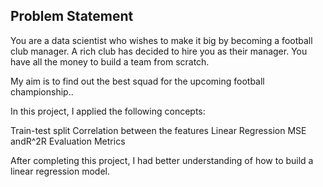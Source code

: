 ## Problem Statement
You are a data scientist who wishes to make it big by becoming a football club manager. A rich club has decided to hire you as their manager. You have all the money to build a team from scratch.

My aim is to find out the best squad for the upcoming football championship..

In this project, I applied the following concepts:

Train-test split
Correlation between the features
Linear Regression
MSE andR^2R 
Evaluation Metrics


After completing this project, I had better understanding of how to build a linear regression model.
